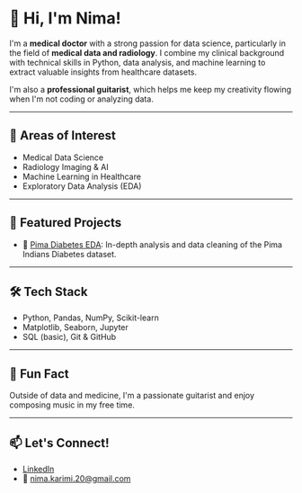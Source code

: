 # 👋 Hi, I'm Nima!

I'm a **medical doctor** with a strong passion for data science, particularly in the field of **medical data and radiology**. I combine my clinical background with technical skills in Python, data analysis, and machine learning to extract valuable insights from healthcare datasets.

I'm also a **professional guitarist**, which helps me keep my creativity flowing when I'm not coding or analyzing data.

---

## 🧪 Areas of Interest
- Medical Data Science
- Radiology Imaging & AI
- Machine Learning in Healthcare
- Exploratory Data Analysis (EDA)

---

## 💼 Featured Projects
- 🔬 [Pima Diabetes EDA](https://github.com/nimaski/pima-diabetes-eda): In-depth analysis and data cleaning of the Pima Indians Diabetes dataset.

---

## 🛠️ Tech Stack
- Python, Pandas, NumPy, Scikit-learn
- Matplotlib, Seaborn, Jupyter
- SQL (basic), Git & GitHub

---

## 🎸 Fun Fact
Outside of data and medicine, I'm a passionate guitarist and enjoy composing music in my free time.

---

## 📫 Let's Connect!
- [LinkedIn](https://www.linkedin.com/in/nima-karimi-a84790357/)
- 📧 nima.karimi.20@gmail.com
